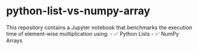 # python-list-vs-numpy-array
This repository contains a Jupyter notebook that benchmarks the execution time of element-wise multiplication using:  - ✅ Python Lists - ✅ NumPy Arrays
